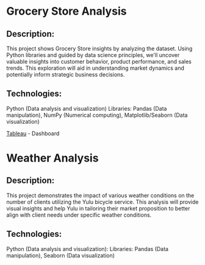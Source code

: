 # Grocery Store Analysis

## Description:
This project shows Grocery Store insights by analyzing the dataset. Using Python libraries and guided by data science principles, we'll uncover valuable insights into customer behavior, product performance, and sales trends. This exploration will aid in understanding market dynamics and potentially inform strategic business decisions.

## Technologies:

Python (Data analysis and visualization) Libraries: Pandas (Data manipulation), NumPy (Numerical computing), Matplotlib/Seaborn (Data visualization)

[Tableau](https://public.tableau.com/app/profile/andrii.sydorenko4749/viz/Book1_17228039856140/GroseryStoreDashboard?publish=yes)  - Dashboard


# Weather Analysis

## Description:
This project demonstrates the impact of various weather conditions on the number of clients utilizing the Yulu bicycle service. This analysis will provide visual insights and help Yulu in tailoring their market proposition to better align with client needs under specific weather conditions.

## Technologies:
Python (Data analysis and visualization): Libraries: Pandas (Data manipulation), Seaborn (Data visualization)
